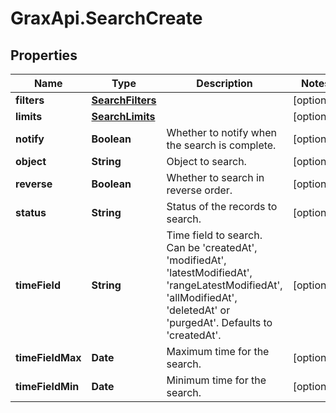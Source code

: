 # GraxApi.SearchCreate

## Properties

Name | Type | Description | Notes
------------ | ------------- | ------------- | -------------
**filters** | [**SearchFilters**](SearchFilters.md) |  | [optional] 
**limits** | [**SearchLimits**](SearchLimits.md) |  | [optional] 
**notify** | **Boolean** | Whether to notify when the search is complete. | [optional] 
**object** | **String** | Object to search. | [optional] 
**reverse** | **Boolean** | Whether to search in reverse order. | [optional] 
**status** | **String** | Status of the records to search. | [optional] 
**timeField** | **String** | Time field to search. Can be &#39;createdAt&#39;, &#39;modifiedAt&#39;, &#39;latestModifiedAt&#39;, &#39;rangeLatestModifiedAt&#39;, &#39;allModifiedAt&#39;, &#39;deletedAt&#39; or &#39;purgedAt&#39;. Defaults to &#39;createdAt&#39;. | [optional] 
**timeFieldMax** | **Date** | Maximum time for the search. | [optional] 
**timeFieldMin** | **Date** | Minimum time for the search. | [optional] 


